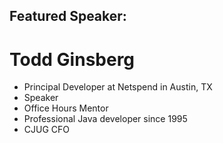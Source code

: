 ## Featured Speaker: 

# Todd Ginsberg
* Principal Developer at Netspend in Austin, TX
* Speaker
* Office Hours Mentor
* Professional Java developer since 1995
* CJUG CFO
